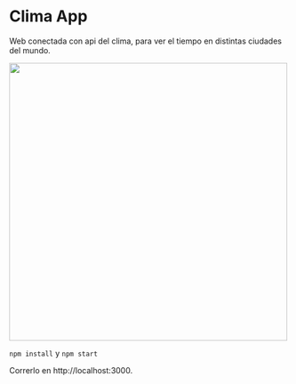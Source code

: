 # Clima App

Web conectada con api del clima, para ver el tiempo en distintas ciudades del mundo.

<img src="https://i.ibb.co/JBqqs29/clima.png" width=500 />


`npm install` y `npm start`

Correrlo en http://localhost:3000.
